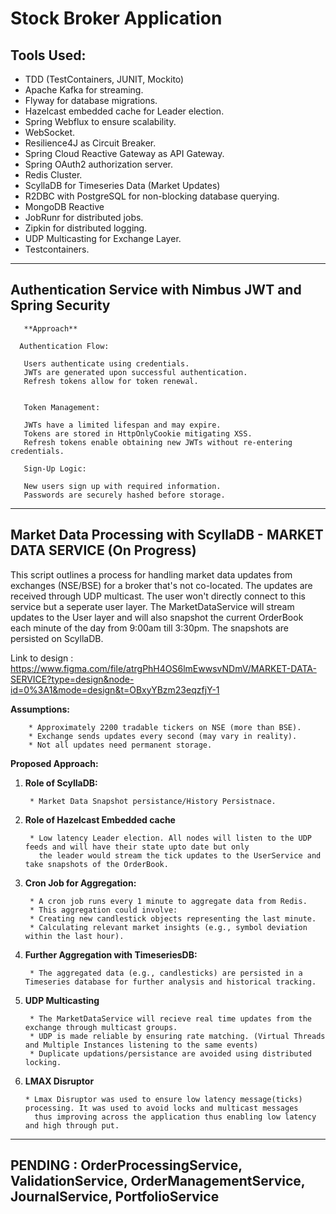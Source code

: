 # Stock Broker Application

## Tools Used:

* TDD (TestContainers, JUNIT, Mockito)
* Apache Kafka for streaming.
* Flyway for database migrations.
* Hazelcast embedded cache for Leader election.
* Spring Webflux to ensure scalability.
* WebSocket.
* Resilience4J as Circuit Breaker.
* Spring Cloud Reactive Gateway as API Gateway.
* Spring OAuth2 authorization server.
* Redis Cluster.
* ScyllaDB for Timeseries Data (Market Updates)
* R2DBC with PostgreSQL for non-blocking database querying.
* MongoDB Reactive
* JobRunr for distributed jobs.
* Zipkin for distributed logging.
* UDP Multicasting for Exchange Layer.
* Testcontainers.

------------------------------------------------------------------------------------------------------------------------------------------------------------------


## Authentication Service with Nimbus JWT and Spring Security

       **Approach**
       
      Authentication Flow:
       
       Users authenticate using credentials.
       JWTs are generated upon successful authentication.
       Refresh tokens allow for token renewal.


       Token Management:
       
       JWTs have a limited lifespan and may expire.
       Tokens are stored in HttpOnlyCookie mitigating XSS.
       Refresh tokens enable obtaining new JWTs without re-entering credentials.
       
       Sign-Up Logic:
       
       New users sign up with required information.
       Passwords are securely hashed before storage.



------------------------------------------------------------------------------------------------------------------------------------------------------------------


## Market Data Processing with ScyllaDB - MARKET DATA SERVICE (On Progress)

This script outlines a process for handling market data updates from exchanges (NSE/BSE) for a broker that's not co-located. The updates are received through UDP multicast. The user won't directly connect to this service but a seperate user layer. The MarketDataService will stream updates to the User layer and will also
snapshot the current OrderBook each minute of the day from 9:00am till 3:30pm. The snapshots are persisted on ScyllaDB.


Link to design : https://www.figma.com/file/atrgPhH4OS6lmEwwsvNDmV/MARKET-DATA-SERVICE?type=design&node-id=0%3A1&mode=design&t=OBxyYBzm23eqzfjY-1

**Assumptions:**

        * Approximately 2200 tradable tickers on NSE (more than BSE).
        * Exchange sends updates every second (may vary in reality).
        * Not all updates need permanent storage.

**Proposed Approach:**

1. **Role of ScyllaDB:**

        * Market Data Snapshot persistance/History Persistnace.

2. **Role of Hazelcast Embedded cache**

        * Low latency Leader election. All nodes will listen to the UDP feeds and will have their state upto date but only
          the leader would stream the tick updates to the UserService and take snapshots of the OrderBook.

4. **Cron Job for Aggregation:**

        * A cron job runs every 1 minute to aggregate data from Redis.
        * This aggregation could involve:
        * Creating new candlestick objects representing the last minute.
        * Calculating relevant market insights (e.g., symbol deviation within the last hour).

5. **Further Aggregation with TimeseriesDB:**

        * The aggregated data (e.g., candlesticks) are persisted in a Timeseries database for further analysis and historical tracking.

6. **UDP Multicasting**

        * The MarketDataService will recieve real time updates from the exchange through multicast groups.
        * UDP is made reliable by ensuring rate matching. (Virtual Threads and Multiple Instances listening to the same events)
        * Duplicate updations/persistance are avoided using distributed locking.

7. **LMAX Disruptor**

       * Lmax Disruptor was used to ensure low latency message(ticks) processing. It was used to avoid locks and multicast messages
         thus improving across the application thus enabling low latency and high through put.


------------------------------------------------------------------------------------------------------------------------------------------------------------------



## PENDING : OrderProcessingService, ValidationService, OrderManagementService, JournalService, PortfolioService